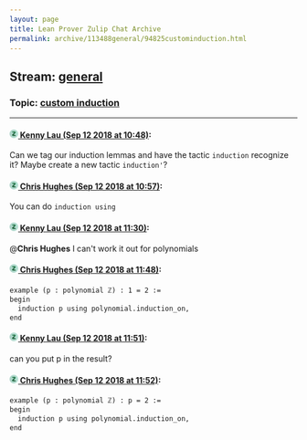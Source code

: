 ```yaml
---
layout: page
title: Lean Prover Zulip Chat Archive 
permalink: archive/113488general/94825custominduction.html
---
```


## Stream: [general](index.html)
### Topic: [custom induction](94825custominduction.html)

---

#### [![Click to go to Zulip](../../assets/img/zulip2.png) Kenny Lau (Sep 12 2018 at 10:48)](https://leanprover.zulipchat.com/#narrow/stream/113488-general/topic/custom%20induction/near/133786062):
Can we tag our induction lemmas and have the tactic `induction` recognize it? Maybe create a new tactic `induction'`?

#### [![Click to go to Zulip](../../assets/img/zulip2.png) Chris Hughes (Sep 12 2018 at 10:57)](https://leanprover.zulipchat.com/#narrow/stream/113488-general/topic/custom%20induction/near/133786384):
You can do `induction using`

#### [![Click to go to Zulip](../../assets/img/zulip2.png) Kenny Lau (Sep 12 2018 at 11:30)](https://leanprover.zulipchat.com/#narrow/stream/113488-general/topic/custom%20induction/near/133787915):
@**Chris Hughes** I can't work it out for polynomials

#### [![Click to go to Zulip](../../assets/img/zulip2.png) Chris Hughes (Sep 12 2018 at 11:48)](https://leanprover.zulipchat.com/#narrow/stream/113488-general/topic/custom%20induction/near/133788643):
```lean
example (p : polynomial ℤ) : 1 = 2 :=
begin
  induction p using polynomial.induction_on,
end

```

#### [![Click to go to Zulip](../../assets/img/zulip2.png) Kenny Lau (Sep 12 2018 at 11:51)](https://leanprover.zulipchat.com/#narrow/stream/113488-general/topic/custom%20induction/near/133788749):
can you put p in the result?

#### [![Click to go to Zulip](../../assets/img/zulip2.png) Chris Hughes (Sep 12 2018 at 11:52)](https://leanprover.zulipchat.com/#narrow/stream/113488-general/topic/custom%20induction/near/133788807):
```lean
example (p : polynomial ℤ) : p = 2 :=
begin
  induction p using polynomial.induction_on,
end

```

